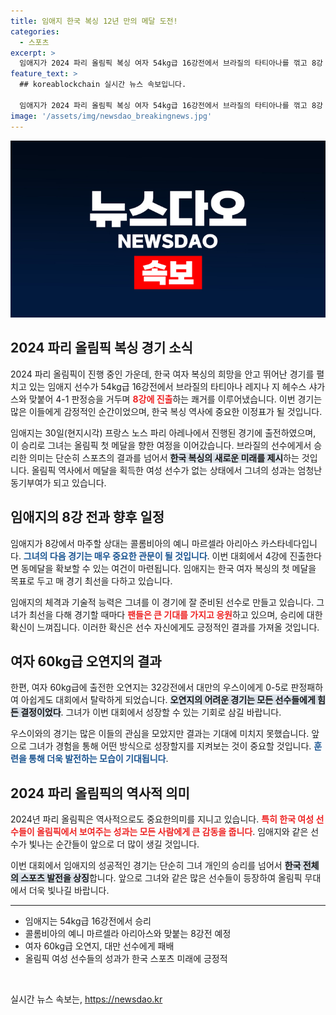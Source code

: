 ```yaml
---
title: 임애지 한국 복싱 12년 만의 메달 도전!
categories:
  - 스포츠
excerpt: >
  임애지가 2024 파리 올림픽 복싱 여자 54kg급 16강전에서 브라질의 타티아나를 꺾고 8강 진출에 성공했습니다. 첫 올림픽 메달에 다가선 임애지의 다음 상대는 콜롬비아의 예니입니다!
feature_text: >
  ## koreablockchain 실시간 뉴스 속보입니다.

  임애지가 2024 파리 올림픽 복싱 여자 54kg급 16강전에서 브라질의 타티아나를 꺾고 8강 진출에 성공했습니다. 첫 올림픽 메달에 다가선 임애지의 다음 상대는 콜롬비아의 예니입니다!
image: '/assets/img/newsdao_breakingnews.jpg'
---
```


<p><img src="/assets/img/newsdao_breakingnews.jpg" alt="koreablockchain 속보" /></p>

<h2 data-ke-size="size26">2024 파리 올림픽 복싱 경기 소식</h2>

<p data-ke-size="size16">2024 파리 올림픽이 진행 중인 가운데, 한국 여자 복싱의 희망을 안고 뛰어난 경기를 펼치고 있는 임애지 선수가 54kg급 16강전에서 브라질의 타티아나 레지나 지 헤수스 샤가스와 맞붙어 4-1 판정승을 거두며 <b><span style="color: #ee2323;">8강에 진출</span></b>하는 쾌거를 이루어냈습니다. 이번 경기는 많은 이들에게 감정적인 순간이었으며, 한국 복싱 역사에 중요한 이정표가 될 것입니다. </p>

<p data-ke-size="size16">임애지는 30일(현지시각) 프랑스 노스 파리 아레나에서 진행된 경기에 출전하였으며, 이 승리로 그녀는 올림픽 첫 메달을 향한 여정을 이어갔습니다. 브라질의 선수에게서 승리한 의미는 단순히 스포츠의 결과를 넘어서 <b><span style="background-color: #21538527;">한국 복싱의 새로운 미래를 제시</span></b>하는 것입니다. 올림픽 역사에서 메달을 획득한 여성 선수가 없는 상태에서 그녀의 성과는 엄청난 동기부여가 되고 있습니다.</p>

<h2 data-ke-size="size26">임애지의 8강 전과 향후 일정</h2>

<p data-ke-size="size16">임애지가 8강에서 마주할 상대는 콜롬비아의 예니 마르셀라 아리아스 카스타네다입니다. <b><span style="color: #1a5490;">그녀의 다음 경기는 매우 중요한 관문이 될 것입니다</span></b>. 이번 대회에서 4강에 진출한다면 동메달을 확보할 수 있는 여건이 마련됩니다. 임애지는 한국 여자 복싱의 첫 메달을 목표로 두고 매 경기 최선을 다하고 있습니다.</p>

<p data-ke-size="size16">임애지의 체격과 기술적 능력은 그녀를 이 경기에 잘 준비된 선수로 만들고 있습니다. 그녀가 최선을 다해 경기할 때마다 <b><span style="color: #ee2323;">팬들은 큰 기대를 가지고 응원</span></b>하고 있으며, 승리에 대한 확신이 느껴집니다. 이러한 확신은 선수 자신에게도 긍정적인 결과를 가져올 것입니다.</p>

<h2 data-ke-size="size26">여자 60kg급 오연지의 결과</h2>

<p data-ke-size="size16">한편, 여자 60kg급에 출전한 오연지는 32강전에서 대만의 우스이에게 0-5로 판정패하여 아쉽게도 대회에서 탈락하게 되었습니다. <b><span style="background-color: #21538527;">오연지의 어려운 경기는 모든 선수들에게 힘든 결정이었다</span></b>. 그녀가 이번 대회에서 성장할 수 있는 기회로 삼길 바랍니다.</p>

<p data-ke-size="size16">우스이와의 경기는 많은 이들의 관심을 모았지만 결과는 기대에 미치지 못했습니다. 앞으로 그녀가 경험을 통해 어떤 방식으로 성장할지를 지켜보는 것이 중요할 것입니다. <b><span style="color: #1a5490;">훈련을 통해 더욱 발전하는 모습이 기대됩니다</span></b>.</p>

<h2 data-ke-size="size26">2024 파리 올림픽의 역사적 의미</h2>

<p data-ke-size="size16">2024년 파리 올림픽은 역사적으로도 중요한의미를 지니고 있습니다. <b><span style="color: #ee2323;">특히 한국 여성 선수들이 올림픽에서 보여주는 성과는 모든 사람에게 큰 감동을 줍니다</span></b>. 임애지와 같은 선수가 빛나는 순간들이 앞으로 더 많이 생길 것입니다. </p>

<p data-ke-size="size16">이번 대회에서 임애지의 성공적인 경기는 단순히 그녀 개인의 승리를 넘어서 <b><span style="background-color: #21538527;">한국 전체의 스포츠 발전을 상징</span></b>합니다. 앞으로 그녀와 같은 많은 선수들이 등장하여 올림픽 무대에서 더욱 빛나길 바랍니다.</p>

<hr>

<ul>
    <li>임애지는 54kg급 16강전에서 승리</li>
    <li>콜롬비아의 예니 마르셀라 아리아스와 맞붙는 8강전 예정</li>
    <li>여자 60kg급 오연지, 대만 선수에게 패배</li>
    <li>올림픽 여성 선수들의 성과가 한국 스포츠 미래에 긍정적</li>
</ul>

<p data-ke-size="size16">&nbsp;</p>
실시간 뉴스 속보는, <a href="https://newsdao.kr" rel="dofollow">https://newsdao.kr</a>


